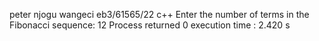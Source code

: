 peter njogu wangeci
eb3/61565/22
c++
Enter the number of terms in the Fibonacci sequence: 12
Process returned 0   execution time : 2.420 s







